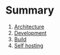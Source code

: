 # Summary

1. [Architecture](architecture.md)
2. [Development](development.md)
3. [Build](build.md)
4. [Self hosting](self_hosting.md)
